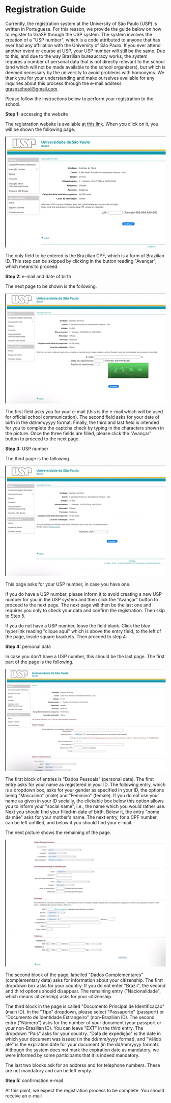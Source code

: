 # Registration Guide

Currently, the registration system at the University of São Paulo (USP) is written in Portuguese. For this reason, we provide the guide below on how to register to GraSP through the USP system. The system involves the creation of a "USP number", which is a code attributed to anyone that has ever had any affiliation with the University of São Paulo. If you ever attend another event or course at USP, your USP number will still be the same. Due to this, and due to the way Brazilian bureaucracy works, the system requires a number of personal data that is not directly relevant to the school (and which will not be made available to the school organizers), but which is deemed necessary by the university to avoid problems with homonyms. We thank you for your understanding and make ourselves available for any inquiries about this process through the e-mail address [graspschool@gmail.com](mailto:graspschool@gmail.com).

Please follow the instructions below to perform your registration to the school. 

**Step 1:** accessing the website 

The registration website is available [at this link](https://uspdigital.usp.br/apolo/inscricaoPublicaFormTurmaListar?codund=43&codcurceu=430400057&codedicurceu=24001&numseqofeedi=1&oriins=W). When you click on it, you will be shown the following page.

![First step of the registration process](Step1.jpeg)

The only field to be entered is the Brazilian CPF, which is a form of Brazilian ID. This step can be skipped by clicking in the button reading "Avançar", which means to proceed. 

**Step 2:** e-mail and date of birth

The next page to be shown is the following.

![Second step of the registration process](Step2.jpeg)

The first field asks you for your e-mail (this is the e-mail which will be used for official school communication). The second field asks for your date of birth in the dd/mm/yyyy format. Finally, the third and last field is intended for you to complete the captcha check by typing in the characters shown in the picture. Once the three fields are filled, please click the "Avançar" button to proceed to the next page.

**Step 3:** USP number

The third page is the following.

![Third step of the registration process](Step3.jpeg)

This page asks for your USP number, in case you have one. 

If you do have a USP number, please inform it to avoid creating a new USP number for you in the USP system and then click the "Avançar" button to proceed to the next page. The next page will then be the last one and requires you only to check your data and confirm the registration. Then skip to Step 5.

If you do not have a USP number, leave the field blank. Click the blue hyperlink reading "clique aqui" which is above the entry field, to the left of the page, inside square brackets. Then proceed to step 4.

**Step 4:** personal data 

In case you don't have a USP number, this should be the last page. The first part of the page is the following.

![First half of the fourth step of the registration process](Step4A.jpeg)

The first block of entries is "Dados Pessoais" (personal data). The first entry asks for your name as registered in your ID. The following entry, which is a dropdown box, asks for your gender as specified in your ID, the options being "Masculino" (male) and "Feminino" (female). If you do not use your name as given in your ID socially, the clickable box below this option allows you to inform your "social name", i.e., the name which you would rather use. Next you should find your filled-in date of birth. Below it, the entry "nome da mãe" asks for your mother's name. The next entry, for a CPF number, can be left unfilled, and below it you should find your e-mail. 

The next picture shows the remaining of the page.

![Second half of the fourth step of the registration process](Step4B.jpeg)

The second block of the page, labelled "Dados Complementares" (complementary data) asks for information about your citizenship. The first dropdown box asks for your country. If you do not enter "Brazil", the second and third options should disappear. The remaining entry ("Nacionalidade", which means citizenship) asks for your citizenship. 

The third block in the page is called "Documento Principal de Identificação" (main ID). In the "Tipo" dropdown, please select "Passaporte" (passport) or "Documento de Identidade Estrangeiro" (non-Brazilian ID). The second entry ("Número") asks for the number of your document (your passport or your non-Brazilian ID). You can leave "EXT" in the third entry. The dropdown "País" asks for your country. "Data de expedição" is the date in which your document was issued (in the dd/mm/yyyy format), and "Válido até" is the expiration date for your document (in the dd/mm/yyyy format). Although the system does not mark the expiration date as mandatory, we were informed by some participants that it is indeed mandatory.

The last two blocks ask for an address and for telephone numbers. These are not mandatory and can be left empty. 

**Step 5:** confirmation e-mail

At this point, we expect the registration process to be complete. You should receive an e-mail 
